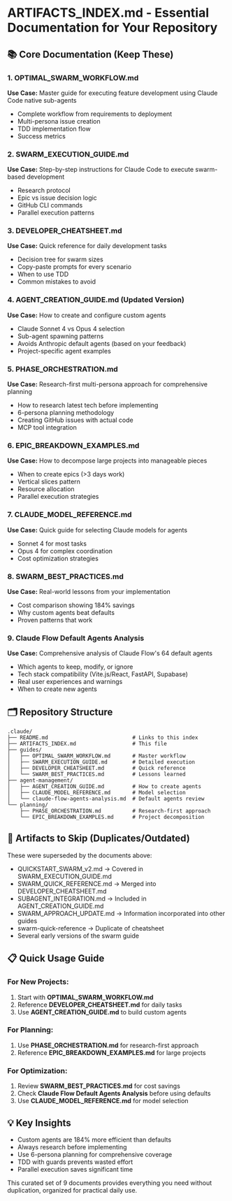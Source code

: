 # ARTIFACTS_INDEX.md - Essential Documentation for Your Repository

## 📚 Core Documentation (Keep These)

### 1. **OPTIMAL_SWARM_WORKFLOW.md**
**Use Case:** Master guide for executing feature development using Claude Code native sub-agents
- Complete workflow from requirements to deployment
- Multi-persona issue creation
- TDD implementation flow
- Success metrics

### 2. **SWARM_EXECUTION_GUIDE.md**
**Use Case:** Step-by-step instructions for Claude Code to execute swarm-based development
- Research protocol
- Epic vs issue decision logic
- GitHub CLI commands
- Parallel execution patterns

### 3. **DEVELOPER_CHEATSHEET.md**
**Use Case:** Quick reference for daily development tasks
- Decision tree for swarm sizes
- Copy-paste prompts for every scenario
- When to use TDD
- Common mistakes to avoid

### 4. **AGENT_CREATION_GUIDE.md** (Updated Version)
**Use Case:** How to create and configure custom agents
- Claude Sonnet 4 vs Opus 4 selection
- Sub-agent spawning patterns
- Avoids Anthropic default agents (based on your feedback)
- Project-specific agent examples

### 5. **PHASE_ORCHESTRATION.md**
**Use Case:** Research-first multi-persona approach for comprehensive planning
- How to research latest tech before implementing
- 6-persona planning methodology
- Creating GitHub issues with actual code
- MCP tool integration

### 6. **EPIC_BREAKDOWN_EXAMPLES.md**
**Use Case:** How to decompose large projects into manageable pieces
- When to create epics (>3 days work)
- Vertical slices pattern
- Resource allocation
- Parallel execution strategies

### 7. **CLAUDE_MODEL_REFERENCE.md**
**Use Case:** Quick guide for selecting Claude models for agents
- Sonnet 4 for most tasks
- Opus 4 for complex coordination
- Cost optimization strategies

### 8. **SWARM_BEST_PRACTICES.md**
**Use Case:** Real-world lessons from your implementation
- Cost comparison showing 184% savings
- Why custom agents beat defaults
- Proven patterns that work

### 9. **Claude Flow Default Agents Analysis**
**Use Case:** Comprehensive analysis of Claude Flow's 64 default agents
- Which agents to keep, modify, or ignore
- Tech stack compatibility (Vite.js/React, FastAPI, Supabase)
- Real user experiences and warnings
- When to create new agents

## 🗂️ Repository Structure

```
.claude/
├── README.md                           # Links to this index
├── ARTIFACTS_INDEX.md                  # This file
├── guides/
│   ├── OPTIMAL_SWARM_WORKFLOW.md       # Master workflow
│   ├── SWARM_EXECUTION_GUIDE.md        # Detailed execution
│   ├── DEVELOPER_CHEATSHEET.md         # Quick reference
│   └── SWARM_BEST_PRACTICES.md         # Lessons learned
├── agent-management/
│   ├── AGENT_CREATION_GUIDE.md         # How to create agents
│   ├── CLAUDE_MODEL_REFERENCE.md       # Model selection
│   └── claude-flow-agents-analysis.md  # Default agents review
└── planning/
    ├── PHASE_ORCHESTRATION.md          # Research-first approach
    └── EPIC_BREAKDOWN_EXAMPLES.md      # Project decomposition
```

## 🚫 Artifacts to Skip (Duplicates/Outdated)

These were superseded by the documents above:
- QUICKSTART_SWARM_v2.md → Covered in SWARM_EXECUTION_GUIDE.md
- SWARM_QUICK_REFERENCE.md → Merged into DEVELOPER_CHEATSHEET.md
- SUBAGENT_INTEGRATION.md → Included in AGENT_CREATION_GUIDE.md
- SWARM_APPROACH_UPDATE.md → Information incorporated into other guides
- swarm-quick-reference → Duplicate of cheatsheet
- Several early versions of the swarm guide

## 📋 Quick Usage Guide

### For New Projects:
1. Start with **OPTIMAL_SWARM_WORKFLOW.md**
2. Reference **DEVELOPER_CHEATSHEET.md** for daily tasks
3. Use **AGENT_CREATION_GUIDE.md** to build custom agents

### For Planning:
1. Use **PHASE_ORCHESTRATION.md** for research-first approach
2. Reference **EPIC_BREAKDOWN_EXAMPLES.md** for large projects

### For Optimization:
1. Review **SWARM_BEST_PRACTICES.md** for cost savings
2. Check **Claude Flow Default Agents Analysis** before using defaults
3. Use **CLAUDE_MODEL_REFERENCE.md** for model selection

## 💡 Key Insights

- Custom agents are 184% more efficient than defaults
- Always research before implementing
- Use 6-persona planning for comprehensive coverage
- TDD with guards prevents wasted effort
- Parallel execution saves significant time

This curated set of 9 documents provides everything you need without duplication, organized for practical daily use.